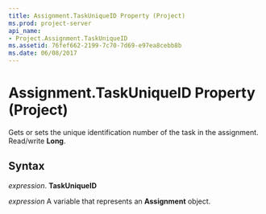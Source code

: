 ```yaml
---
title: Assignment.TaskUniqueID Property (Project)
ms.prod: project-server
api_name:
- Project.Assignment.TaskUniqueID
ms.assetid: 76fef662-2199-7c70-7d69-e97ea8cebb8b
ms.date: 06/08/2017
---
```



# Assignment.TaskUniqueID Property (Project)

Gets or sets the unique identification number of the task in the assignment. Read/write **Long**.


## Syntax

 _expression_. **TaskUniqueID**

 _expression_ A variable that represents an **Assignment** object.


